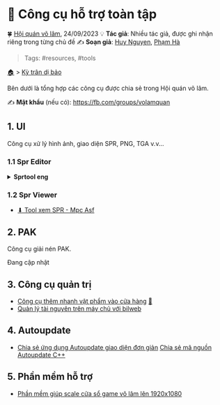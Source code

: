 # 💎 Công cụ hỗ trợ toàn tập

🍀 [Hội quán võ lâm](https://fb.com/groups/volamquan), 24/09/2023
💡 **Tác giả**: Nhiều tác giả, được ghi nhận riêng trong từng chủ đề
✍️ **Soạn giả**: [Huy Nguyen](https://fb.com/huysng/), [Phạm Hà](https://fb.com/duongtieuvuc/)
> Tags: #resources, #tools


[🏠](about.md) > [Kỳ trân dị bảo](about.md)


Bên dưới là tổng hợp các công cụ được chia sẻ trong Hội quán võ lâm.

✍ **Mật khẩu** (nếu có): https://fb.com/groups/volamquan

## 1. UI

Công cụ xử lý hình ảnh, giao diện SPR, PNG, TGA v.v...

### 1.1 Spr Editor

<details>
    <summary><b>Sprtool eng</b></summary>
    <p>Công cụ bung ảnh TGA từ các tập tin SPR.</p>

| Tên            | Nội dung                                                     | Kích thước | Tác giả                                                      | [🦠](#vỉrus "Kiểm tra mã độc") |
| -------------- | ------------------------------------------------------------ | ---------- | ------------------------------------------------------------ | ----------------------------- |
| Liên kết gốc   | [Google Drive](https://drive.google.com/file/d/1ySXa5dSmGxmUCriWS1VHBBXxIYYDPoWm/view?fbclid=IwAR167poD6vV-BpWmK0c2_1W75Cm86X4_uIddbnzM5Xciqv6p9SU3XEX0j5s) | 8MB        | [Chình Chình](https://www.facebook.com/trinh.nguyen.111991/) | ❓                             |
| Liên kết phụ 1 | [Google Drive](https://drive.google.com/file/d/19YL1wbjyewEv-p-Op8d7SWU7QNk1FpKD/view?usp=share_link) | 8MB        | [HQVL](https://fb.com/groups/volamquan)                      | ❓                             |
| Liên kết phụ 2 |                                                              |            |                                                              |                               |

</details>

### 1.2 Spr Viewer

- [⬇ Tool xem SPR - Mpc Asf](about.md)
  
## 2. PAK
Công cụ giải nén PAK.

Đang cập nhật


## 3. Công cụ quản trị

- [Công cụ thêm nhanh vật phẩm vào cửa hàng](about.md) [🔗](https://vinh-ttn.github.io/jx1linux/shopbuilder/ "Truy cập nhanh")
- [Quản lý tài nguyên trên máy chủ với bilweb](about.md)



## 4. Autoupdate

- [Chia sẻ ứng dụng Autoupdate giao diện đơn giản](about.md)
[Chia sẻ mã nguồn Autoupdate C++](about.md)

## 5. Phần mềm hỗ trợ

- [Phần mềm giúp scale cửa sổ game võ lâm lên 1920x1080](about.md)


